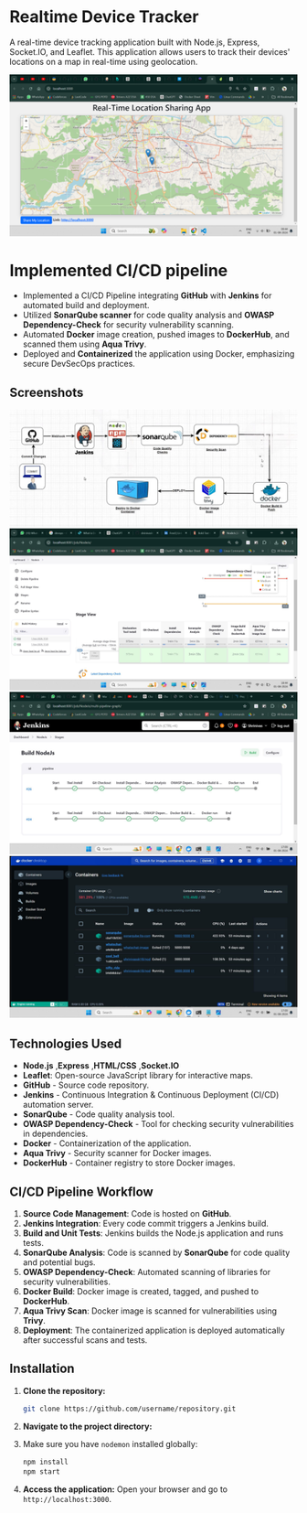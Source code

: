 # Realtime Device Tracker

A real-time device tracking application built with Node.js, Express, Socket.IO, and Leaflet. This application allows users to track their devices' locations on a map in real-time using geolocation.

![Home Page](screenshot/home.png)

# Implemented CI/CD pipeline
- Implemented a CI/CD Pipeline integrating **GitHub** with **Jenkins** for automated build and deployment.
- Utilized **SonarQube scanner** for code quality analysis and **OWASP Dependency-Check** for security
vulnerability scanning.
-  Automated **Docker** image creation, pushed images to **DockerHub**, and scanned them using **Aqua Trivy**.
- Deployed and **Containerized** the application using Docker, emphasizing secure DevSecOps practices.

## Screenshots
![CI/CD Page](screenshot/ss1.png)
![CI/CD Page](screenshot/ss2.jfif)
![CI/CD Page](screenshot/ss3.jfif)
![CI/CD Page](screenshot/ss4.jfif)

## Technologies Used

- **Node.js** ,**Express** ,**HTML/CSS** ,**Socket.IO**
- **Leaflet**: Open-source JavaScript library for interactive maps.
- **GitHub** - Source code repository.
- **Jenkins** - Continuous Integration & Continuous Deployment (CI/CD) automation server.
- **SonarQube** - Code quality analysis tool.
- **OWASP Dependency-Check** - Tool for checking security vulnerabilities in dependencies.
- **Docker** - Containerization of the application.
- **Aqua Trivy** - Security scanner for Docker images.
- **DockerHub** - Container registry to store Docker images.

## CI/CD Pipeline Workflow

1. **Source Code Management**: Code is hosted on **GitHub**.
2. **Jenkins Integration**: Every code commit triggers a Jenkins build.
3. **Build and Unit Tests**: Jenkins builds the Node.js application and runs tests.
4. **SonarQube Analysis**: Code is scanned by **SonarQube** for code quality and potential bugs.
5. **OWASP Dependency-Check**: Automated scanning of libraries for security vulnerabilities.
6. **Docker Build**: Docker image is created, tagged, and pushed to **DockerHub**.
7. **Aqua Trivy Scan**: Docker image is scanned for vulnerabilities using **Trivy**.
8. **Deployment**: The containerized application is deployed automatically after successful scans and tests.

## Installation

1. **Clone the repository:**

    ```bash
    git clone https://github.com/username/repository.git
    ```
2. **Navigate to the project directory:**
3. Make sure you have `nodemon` installed globally:
   ```bash
   npm install 
   npm start
   ```
4. **Access the application:**
    Open your browser and go to `http://localhost:3000`.
